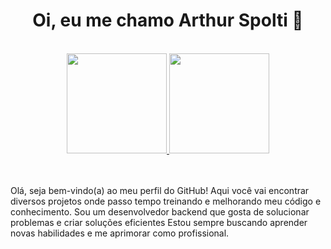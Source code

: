 <h1 align="center">Oi, eu me chamo Arthur Spolti 👋</h1>

<div align="center">
  <br/>
  <a href="https://github.com/arthurlspolti?tab=repositories">
    <img height="160em" src="https://github-readme-stats.vercel.app/api?username=arthurlspolti&show_icons=true&theme=algolia" />
    <img height="160em" src="https://github-readme-stats-eight-theta.vercel.app/api/top-langs/?username=arthurlspolti&layout=compact&langs_count=8&theme=algolia"/>
  </a>
</div>

<div>
   <br/>
   <br/>
  <p>Olá, seja bem-vindo(a) ao meu perfil do GitHub! Aqui você vai encontrar diversos projetos onde passo tempo treinando e melhorando meu código e conhecimento. Sou um desenvolvedor backend que gosta de solucionar problemas e criar soluções eficientes  Estou sempre         buscando aprender novas habilidades e me aprimorar como profissional.
</p>
</div>
